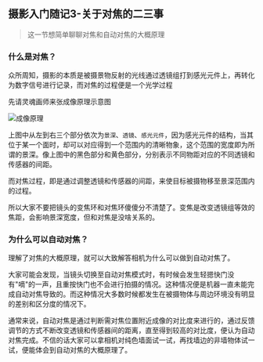 ## 摄影入门随记3-关于对焦的二三事

> 这一节想简单聊聊对焦和自动对焦的大概原理

### 什么是对焦？

众所周知，摄影的本质是被摄景物反射的光线通过透镜组打到感光元件上，再转化为数字信号进行记录，而对焦的过程便是一个光学过程

先请灵魂画师来张成像原理示意图

![成像原理](D:\Cygwin\home\74784\Github\大四\my_note\2020\摄影和后期\摄影入门随记3fjg\成像原理.jpg)

​	上图中从左到右三个部分依次为`景深`、`透镜`、`感光元件`，因为感光元件的结构，当其位于某一个面时，却可以对应得到一个范围内的清晰物象，这个范围的宽度即为所谓的景深。像上图中的黑色部分和黄色部分，分别表示不同物距对应的不同透镜和传感器的间距。

​	而对焦过程，即是通过调整透镜和传感器的间距，来使目标被摄物移至景深范围内的过程。

​	所以大家不要把镜头的变焦环和对焦环傻傻分不清楚了。变焦是改变透镜组等效的焦距，会影响景深宽度，但和对焦是没啥关系的。

### 为什么可以自动对焦？

​	理解了对焦的大概原理，就可以大致解答相机为什么可以做到自动对焦了。

​	大家可能会发现，当镜头切换至自动对焦模式时，有时候会发生轻摁快门没有"嘀"的一声，且重按快门也不会进行拍摄的情况。这种情况便是机器一直未能完成自动对焦导致的。而这种情况大多数时候都发生在被摄物体与周边环境没有明显的差别和区分度的情况下。

​	通常来说，自动对焦是通过判断需对焦位置附近成像的对比度来进行的，通过反馈调节的方式不断改变透镜和传感器间的距离，直至得到较高的对比度，便认为自动对焦完成。不信的话大家可以拿相机对纯色墙面试一试，再找墙边的非墙物体试一试，便能体会到自动对焦的大概原理了。